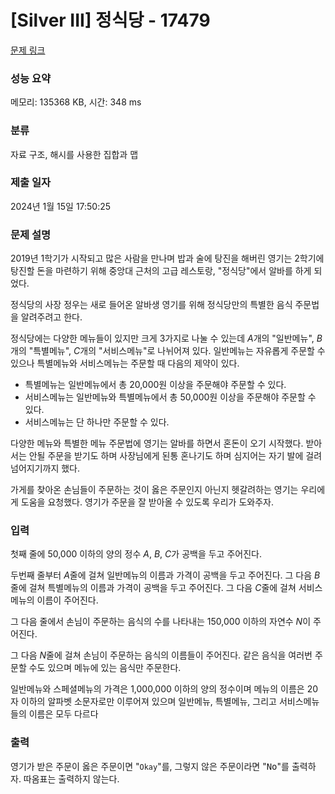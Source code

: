 # [Silver III] 정식당 - 17479 

[문제 링크](https://www.acmicpc.net/problem/17479) 

### 성능 요약

메모리: 135368 KB, 시간: 348 ms

### 분류

자료 구조, 해시를 사용한 집합과 맵

### 제출 일자

2024년 1월 15일 17:50:25

### 문제 설명

<p>2019년 1학기가 시작되고 많은 사람을 만나며 밥과 술에 탕진을 해버린 영기는 2학기에 탕진할 돈을 마련하기 위해 중앙대 근처의 고급 레스토랑, "정식당"에서 알바를 하게 되었다.</p>

<p>정식당의 사장 정우는 새로 들어온 알바생 영기를 위해 정식당만의 특별한 음식 주문법을 알려주려고 한다.</p>

<p>정식당에는 다양한 메뉴들이 있지만 크게 3가지로 나눌 수 있는데 <em>A</em>개의 "일반메뉴", <em>B</em>개의 "특별메뉴", <em>C</em>개의 "서비스메뉴"로 나뉘어져 있다. 일반메뉴는 자유롭게 주문할 수 있으나 특별메뉴와 서비스메뉴는 주문할 때 다음의 제약이 있다.</p>

<ul>
	<li>특별메뉴는 일반메뉴에서 총 20,000원 이상을 주문해야 주문할 수 있다.</li>
	<li>서비스메뉴는 일반메뉴와 특별메뉴에서 총 50,000원 이상을 주문해야 주문할 수 있다.</li>
	<li>서비스메뉴는 단 하나만 주문할 수 있다.</li>
</ul>

<p>다양한 메뉴와 특별한 메뉴 주문법에 영기는 알바를 하면서 혼돈이 오기 시작했다. 받아서는 안될 주문을 받기도 하며 사장님에게 된통 혼나기도 하며 심지어는 자기 발에 걸려 넘어지기까지 했다.</p>

<p>가게를 찾아온 손님들이 주문하는 것이 옳은 주문인지 아닌지 헷갈려하는 영기는 우리에게 도움을 요청했다. 영기가 주문을 잘 받아올 수 있도록 우리가 도와주자.</p>

### 입력 

 <p>첫째 줄에 50,000 이하의 양의 정수 <em>A</em>, <em>B</em>, <em>C</em>가 공백을 두고 주어진다.</p>

<p>두번째 줄부터 <em>A</em>줄에 걸쳐 일반메뉴의 이름과 가격이 공백을 두고 주어진다. 그 다음 <em>B</em>줄에 걸쳐 특별메뉴의 이름과 가격이 공백을 두고 주어진다. 그 다음 <em>C</em>줄에 걸쳐 서비스메뉴의 이름이 주어진다.</p>

<p>그 다음 줄에서 손님이 주문하는 음식의 수를 나타내는 150,000 이하의 자연수 <em>N</em>이 주어진다.</p>

<p>그 다음 <em>N</em>줄에 걸쳐 손님이 주문하는 음식의 이름들이 주어진다. 같은 음식을 여러번 주문할 수도 있으며 메뉴에 있는 음식만 주문한다.</p>

<p>일반메뉴와 스페셜메뉴의 가격은 1,000,000 이하의 양의 정수이며 메뉴의 이름은 20자 이하의 알파벳 소문자로만 이루어져 있으며 일반메뉴, 특별메뉴, 그리고 서비스메뉴들의 이름은 모두 다르다</p>

### 출력 

 <p>영기가 받은 주문이 옳은 주문이면 "<code>Okay</code>"를, 그렇지 않은 주문이라면 "<font face="monospace">No</font>"를 출력하자. 따옴표는 출력하지 않는다.</p>

